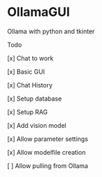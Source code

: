 # OllamaGUI

Ollama with python and tkinter

Todo

[x] Chat to work

[x] Basic GUI

[x] Chat History

[x] Setup database

[x] Setup RAG

[x] Add vision model

[x] Allow parameter settings

[x] Allow modelfile creation

[ ] Allow pulling from Ollama

